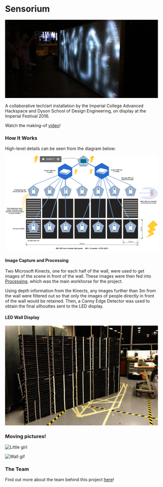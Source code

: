 # Sensorium

![Wall with people](https://github.com/JunShern/Sensorium/blob/master/Pictures/IMG_1588.JPG?raw=true "Wall with people")

A collaborative tech/art installation by the Imperial College Advanced Hackspace and Dyson School of Design Engineering, on display at the Imperial Festival 2016. 

Watch the making-of [video](https://www.youtube.com/watch?v=WoExhnElK3E)!

### How It Works

High-level details can be seen from the diagram below:

![Tech overview](https://github.com/JunShern/Sensorium/blob/master/Pictures/Sensorium%20LED%20Screen%20Overview.png?raw=true "Tech overview")

#### Image Capture and Processing

Two Microsoft Kinects, one for each half of the wall, were used to get images of the scene in front of the wall. These images were then fed into [Processing](https://processing.org/ "Processing"), which was the main workhorse for the project. 

Using depth information from the Kinects, any images further than 3m from the wall were filtered out so that only the images of people directly in front of the wall would be retained. Then, a Canny Edge Detector was used to obtain the final silhouttes sent to the LED display.

#### LED Wall Display

![Bare boards](https://github.com/JunShern/Sensorium/blob/master/Pictures/IMG_5950.JPG?raw=true "Bare boards")

### Moving pictures!

![Little girl](https://github.com/JunShern/Sensorium/blob/master/Pictures/DSC_0563.gif?raw=true "Little girl")

![Wall gif](https://github.com/JunShern/Sensorium/blob/master/Pictures/IMG_5984%2000_00_00-00_00_13.gif?raw=true "Wall gif")

### The Team
Find out more about the team behind this project [here](http://icah.org.uk/sensorium/team.html)!

